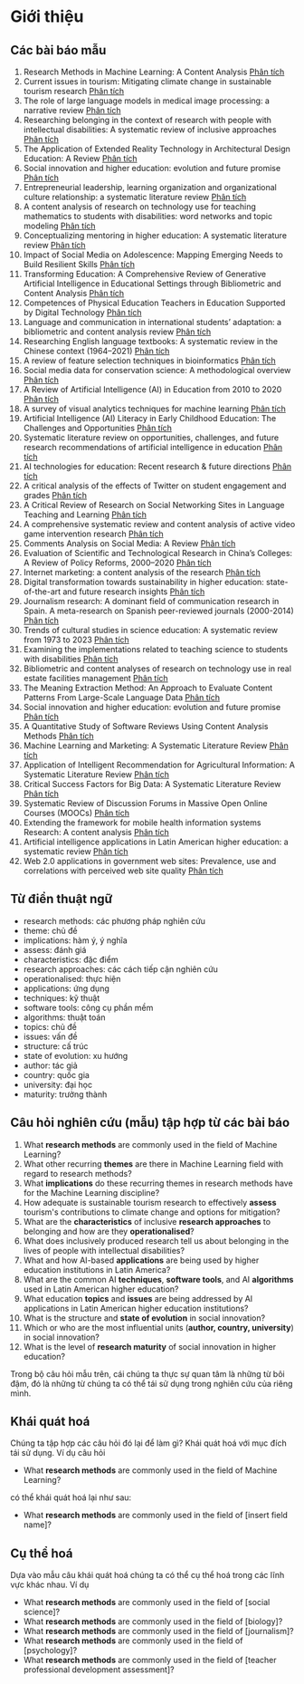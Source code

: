 # Giới thiệu
## Các bài báo mẫu
1. Research Methods in Machine Learning: A Content Analysis [Phân tích](https://core.ac.uk/download/pdf/401614298.pdf)
2. Current issues in tourism: Mitigating climate change in sustainable tourism research [Phân tích](https://www.sciencedirect.com/science/article/pii/S0261517723001024?via%3Dihub)
3. The role of large language models in medical image processing: a narrative review [Phân tích](https://qims.amegroups.org/article/view/119330/html)
4. Researching belonging in the context of research with people with intellectual disabilities: A systematic review of inclusive approaches [Phân tích](https://onlinelibrary.wiley.com/doi/10.1111/jar.13178)
5. The Application of Extended Reality Technology in Architectural Design Education: A Review [Phân tích](https://www.mdpi.com/2075-5309/13/12/2931)
6. Social innovation and higher education: evolution and future promise [Phân tích](https://www.nature.com/articles/s41599-023-01759-y)
7. Entrepreneurial leadership, learning organization and organizational culture relationship: a systematic literature review [Phân tích](https://innovation-entrepreneurship.springeropen.com/articles/10.1186/s13731-023-00305-z)
8. A content analysis of research on technology use for teaching mathematics to students with disabilities: word networks and topic modeling [Phân tích](https://stemeducationjournal.springeropen.com/articles/10.1186/s40594-023-00414-x)
9. Conceptualizing mentoring in higher education: A systematic literature review [Phân tích](https://www.sciencedirect.com/science/article/pii/S1747938X23000581?via%3Dihub)
10. Impact of Social Media on Adolescence: Mapping Emerging Needs to Build Resilient Skills [Phân tích](https://www.mdpi.com/2075-4698/13/11/238)
11. Transforming Education: A Comprehensive Review of Generative Artificial Intelligence in Educational Settings through Bibliometric and Content Analysis [Phân tích](https://www.mdpi.com/2071-1050/15/17/12983)
12. Competences of Physical Education Teachers in Education Supported by Digital Technology [Phân tích](https://www.ijcrsee.com/index.php/ijcrsee/article/view/2630)
13. Language and communication in international students’ adaptation: a bibliometric and content analysis review [Phân tích](https://link.springer.com/article/10.1007/s10734-022-00888-8)
14. Researching English language textbooks: A systematic review in the Chinese context (1964–2021) [Phân tích](https://sfleducation.springeropen.com/articles/10.1186/s40862-022-00156-3)
15. A review of feature selection techniques in bioinformatics [Phân tích](https://academic.oup.com/bioinformatics/article/23/19/2507/185254)
16. Social media data for conservation science: A methodological overview [Phân tích](https://www.sciencedirect.com/science/article/pii/S0006320718317609?via%3Dihub)
17. A Review of Artificial Intelligence (AI) in Education from 2010 to 2020 [Phân tích](https://www.sciencedirect.com/science/article/pii/S0006320718317609?via%3Dihub)
18. A survey of visual analytics techniques for machine learning [Phân tích](https://link.springer.com/article/10.1007/s41095-020-0191-7)
19. Artificial Intelligence (AI) Literacy in Early Childhood Education: The Challenges and Opportunities [Phân tích](https://www.sciencedirect.com/science/article/pii/S2666920X23000036?via%3Dihub)
20. Systematic literature review on opportunities, challenges, and future research recommendations of artificial intelligence in education [Phân tích](https://www.sciencedirect.com/science/article/pii/S2666920X2200073X?via%3Dihub)
21. AI technologies for education: Recent research & future directions [Phân tích](https://www.sciencedirect.com/science/article/pii/S2666920X21000199?via%3Dihub)
22. A critical analysis of the effects of Twitter on student engagement and grades [Phân tích](https://www.cedtech.net/article/a-critical-analysis-of-the-effects-of-twitter-on-student-engagement-and-grades-13277)
23. A Critical Review of Research on Social Networking Sites in Language Teaching and Learning [Phân tích](https://www.cedtech.net/article/a-critical-review-of-research-on-social-networking-sites-in-language-teaching-and-learning-6225)
24. A comprehensive systematic review and content analysis of active video game intervention research [Phân tích](https://journals.sagepub.com/doi/10.1177/20552076231171232)
25. Comments Analysis on Social Media: A Review [Phân tích](https://publications.eai.eu/index.php/sis/article/view/3843)
26. Evaluation of Scientific and Technological Research in China’s Colleges: A Review of Policy Reforms, 2000–2020 [Phân tích](https://journals.sagepub.com/doi/10.1177/2096531120938383)
27. Internet marketing: a content analysis of the research [Phân tích](https://link.springer.com/article/10.1007/s12525-012-0118-y)
28. Digital transformation towards sustainability in higher education: state-of-the-art and future research insights [Phân tích](https://link.springer.com/article/10.1007/s10668-022-02874-7)
29. Journalism research: A dominant field of communication research in Spain. A meta-research on Spanish peer-reviewed journals (2000-2014) [Phân tích](https://ojs.labcom-ifp.ubi.pt/index.php/ec/article/view/361/pdf)
30. Trends of cultural studies in science education: A systematic review from 1973 to 2023 [Phân tích](https://www.ejmste.com/article/trends-of-cultural-studies-in-science-education-a-systematic-review-from-1973-to-2023-13837)
31. Examining the implementations related to teaching science to students with disabilities [Phân tích](https://www.ejmste.com/article/examining-the-implementations-related-to-teaching-science-to-students-with-disabilities-13427)
32. Bibliometric and content analyses of research on technology use in real estate facilities management [Phân tích](https://www.emerald.com/insight/content/doi/10.1108/F-10-2022-0128/full/html)
33. The Meaning Extraction Method: An Approach to Evaluate Content Patterns From Large-Scale Language Data [Phân tích](https://www.emerald.com/insight/content/doi/10.1108/F-10-2022-0128/full/html)
34. Social innovation and higher education: evolution and future promise [Phân tích](https://www.nature.com/articles/s41599-023-01759-y)
35. A Quantitative Study of Software Reviews Using Content Analysis Methods [Phân tích](https://ieeexplore.ieee.org/document/9957062)
36. Machine Learning and Marketing: A Systematic Literature Review [Phân tích](https://ieeexplore.ieee.org/document/9869838/)
37. Application of Intelligent Recommendation for Agricultural Information: A Systematic Literature Review [Phân tích](https://ieeexplore.ieee.org/document/9611248)
38. Critical Success Factors for Big Data: A Systematic Literature Review [Phân tích](https://ieeexplore.ieee.org/document/9127414/)
39. Systematic Review of Discussion Forums in Massive Open Online Courses (MOOCs) [Phân tích](https://ieeexplore.ieee.org/document/8418792)
40. Extending the framework for mobile health information systems Research: A content analysis [Phân tích](https://linkinghub.elsevier.com/retrieve/pii/S0306437917301631)
41. Artificial intelligence applications in Latin American higher education: a systematic review [Phân tích](https://educationaltechnologyjournal.springeropen.com/articles/10.1186/s41239-022-00326-w)
42. Web 2.0 applications in government web sites: Prevalence, use and correlations with perceived web site quality [Phân tích](https://www.emerald.com/insight/content/doi/10.1108/14684521211229020/full/html)

## Từ điển thuật ngữ
- research methods: các phương pháp nghiên cứu
- theme: chủ đề
- implications: hàm ý, ý nghĩa
- assess: đánh giá
- characteristics: đặc điểm
- research approaches: các cách tiếp cận nghiên cứu
- operationalised: thực hiện
- applications: ứng dụng
- techniques: kỹ thuật
- software tools: công cụ phần mềm
- algorithms: thuật toán
- topics: chủ đề
- issues: vấn đề
- structure: cấ trúc
- state of evolution: xu hướng
- author: tác giả
- country: quốc gia
- university: đại học
- maturity: trưởng thành
## Câu hỏi nghiên cứu (mẫu) tập hợp từ các bài báo
1. What **research methods** are commonly used in the field of Machine Learning?
2. What other recurring **themes** are there in Machine Learning field with regard to research methods?
3. What **implications** do these recurring themes in research methods have for the Machine Learning
discipline?
4. How adequate is sustainable tourism research to effectively **assess** tourism's contributions to climate change and options for mitigation?
5. What are the **characteristics** of inclusive **research approaches** to belonging and how are they **operationalised**?
6. What does inclusively produced research tell us about belonging in the lives of people with intellectual disabilities?
7. What and how AI-based **applications** are being used by higher education institutions in Latin America?
8. What are the common AI **techniques**, **software tools**, and AI **algorithms** used in Latin American higher education?
9. What education **topics** and **issues** are being addressed by AI applications in Latin American higher education institutions?
10. What is the structure and **state of evolution** in social innovation?
11. Which or who are the most influential units (**author, country, university**) in social innovation?
12. What is the level of **research maturity** of social innovation in higher education?

Trong bộ câu hỏi mẫu trên, cái chúng ta thực sự quan tâm là những từ bôi đậm, đó là những từ chúng ta có thể tái sử dụng trong nghiên cứu của riêng mình.

## Khái quát hoá
Chúng ta tập hợp các câu hỏi đó lại để làm gì? Khái quát hoá với mục đích tái sử dụng. Ví dụ câu hỏi
- What **research methods** are commonly used in the field of Machine Learning?

có thể khái quát hoá lại như sau:
- What **research methods** are commonly used in the field of [insert field name]?

## Cụ thể hoá
Dựa vào mẫu câu khái quát hoá chúng ta có thể cụ thể hoá trong các lĩnh vực khác nhau. Ví dụ

- What **research methods** are commonly used in the field of [social science]?
- What **research methods** are commonly used in the field of [biology]?
- What **research methods** are commonly used in the field of [journalism]?
- What **research methods** are commonly used in the field of [psychology]?
- What **research methods** are commonly used in the field of [teacher professional development assessment]?








 



 

